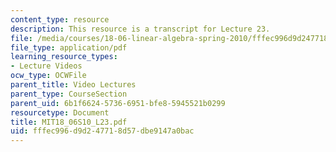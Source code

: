 ```yaml
---
content_type: resource
description: This resource is a transcript for Lecture 23.
file: /media/courses/18-06-linear-algebra-spring-2010/fffec996d9d247718d57dbe9147a0bac_MIT18_06S10_L23.pdf
file_type: application/pdf
learning_resource_types:
- Lecture Videos
ocw_type: OCWFile
parent_title: Video Lectures
parent_type: CourseSection
parent_uid: 6b1f6624-5736-6951-bfe8-5945521b0299
resourcetype: Document
title: MIT18_06S10_L23.pdf
uid: fffec996-d9d2-4771-8d57-dbe9147a0bac
---
```

